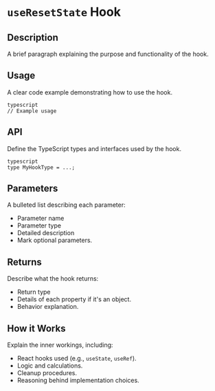 # `useResetState` Hook

## Description

A brief paragraph explaining the purpose and functionality of the hook.

## Usage

A clear code example demonstrating how to use the hook.
```
typescript
// Example usage

```
## API

Define the TypeScript types and interfaces used by the hook.
```
typescript
type MyHookType = ...;

```
## Parameters

A bulleted list describing each parameter:

- Parameter name
- Parameter type
- Detailed description
- Mark optional parameters.

## Returns

Describe what the hook returns:

- Return type
- Details of each property if it's an object.
- Behavior explanation.

## How it Works

Explain the inner workings, including:

- React hooks used (e.g., `useState`, `useRef`).
- Logic and calculations.
- Cleanup procedures.
- Reasoning behind implementation choices.